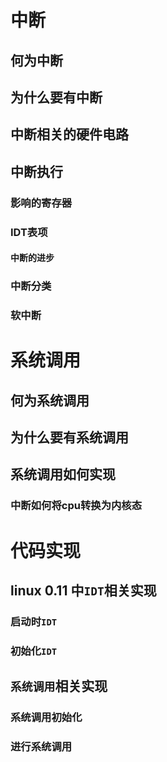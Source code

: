 
# 中断
## 何为中断

## 为什么要有中断

## 中断相关的硬件电路

## 中断执行

### 影响的寄存器

### IDT表项

#### 中断的进步

### 中断分类

### 软中断

# 系统调用
## 何为系统调用

## 为什么要有系统调用

## 系统调用如何实现

### 中断如何将cpu转换为内核态

# 代码实现
## linux 0.11 中`IDT`相关实现
### 启动时`IDT`

### 初始化`IDT`

## `系统调用`相关实现
### 系统调用初始化

### 进行系统调用
